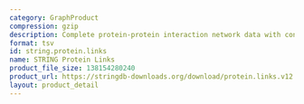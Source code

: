 ```yaml
---
category: GraphProduct
compression: gzip
description: Complete protein-protein interaction network data with confidence scores
format: tsv
id: string.protein.links
name: STRING Protein Links
product_file_size: 138154280240
product_url: https://stringdb-downloads.org/download/protein.links.v12.0.txt.gz
layout: product_detail
---
```

